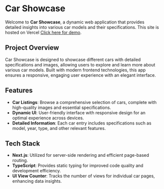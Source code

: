 # Car Showcase

Welcome to **Car Showcase**, a dynamic web application that provides detailed insights into various car models and their specifications. This site is hosted on Vercel [ Click here for demo](https://carshowcase-steel.vercel.app/).

## Project Overview

Car Showcase is designed to showcase different cars with detailed specifications and images, allowing users to explore and learn more about various car models. Built with modern frontend technologies, this app ensures a responsive, engaging user experience with an elegant interface.

## Features

- **Car Listings**: Browse a comprehensive selection of cars, complete with high-quality images and essential specifications.
- **Dynamic UI**: User-friendly interface with responsive design for an optimal experience across devices.
- **Detailed Information**: Each car entry includes specifications such as model, year, type, and other relevant features.

## Tech Stack

- **Next.js**: Utilized for server-side rendering and efficient page-based routing.
- **TypeScript**: Provides static typing for improved code quality and development efficiency.
- **UI View Counter**: Tracks the number of views for individual car pages, enhancing data insights.
